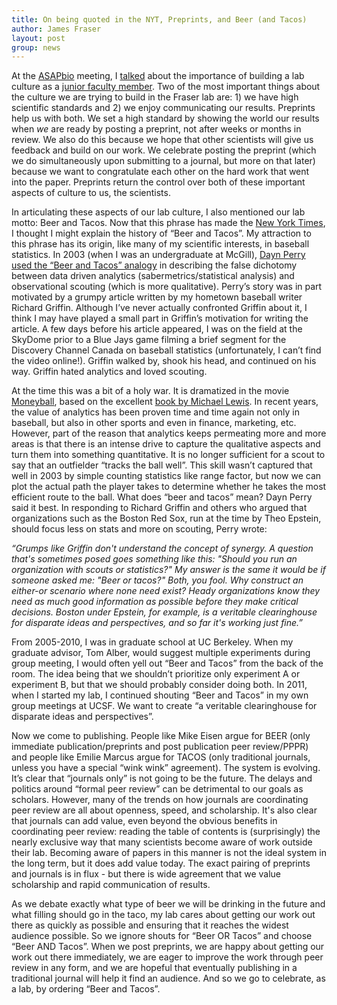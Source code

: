 ```yaml
---
title: On being quoted in the NYT, Preprints, and Beer (and Tacos)
author: James Fraser
layout: post
group: news
---
```

At the [ASAPbio](http://asapbio.org) meeting, I [talked](http://mediasiteex.hhmi.org/Mediasite/Play/8a05402484b341969d4df048a2af0f131d?catalog=4507882c-4252-4555-9719-ea0ee2870617) about the importance of building a lab culture as a [junior faculty member](http://asapbio.org/junior-faculty). Two of the most important things about the culture we are trying to build in the Fraser lab are: 1)  we have high scientific standards and 2) we enjoy communicating our results.  Preprints help us with both. We set a high standard by showing the world our results when *we* are ready by posting a preprint, not after weeks or months in review. We also do this because we hope that other scientists will give us feedback and build on our work. We celebrate posting the preprint (which we do simultaneously upon submitting to a journal, but more on that later) because we want to congratulate each other on the hard work that went into the paper.  Preprints return the control over both of these important aspects of culture to us, the scientists.  

In articulating these aspects of our lab culture, I also mentioned our lab motto: Beer and Tacos. Now that this phrase has made the [New York Times](http://www.nytimes.com/2016/03/16/science/asap-bio-biologists-published-to-the-internet.html), I thought I might explain the history of “Beer and Tacos”. My attraction to this phrase has its origin, like many of my scientific interests, in baseball statistics.  In 2003 (when I was an undergraduate at McGill), [Dayn Perry used the “Beer and Tacos” analogy](http://www.baseballprospectus.com/article.php?articleid=2250) in describing the false dichotomy between data driven analytics (sabermetrics/statistical analysis) and observational scouting (which is more qualitative). Perry’s story was in part motivated by a grumpy article written by my hometown baseball writer Richard Griffin. Although I’ve never actually confronted Griffin about it, I think I may have played a small part in Griffin’s motivation for writing the article. A few days before his article appeared, I was on the field at the SkyDome prior to a Blue Jays game filming a brief segment for the Discovery Channel Canada on baseball statistics (unfortunately, I can’t find the video online!).  Griffin walked by, shook his head, and continued on his way. Griffin hated analytics and loved scouting.

At the time this was a bit of a holy war. It is dramatized in the movie [Moneyball](https://en.wikipedia.org/wiki/Moneyball_(film)), based on the excellent [book by Michael Lewis](https://en.wikipedia.org/wiki/Moneyball). In recent years, the value of analytics has been proven time and time again not only in baseball, but also in other sports and even in finance, marketing, etc. However, part of the reason that analytics keeps permeating more and more areas is that there is an intense drive to capture the qualitative aspects and turn them into something quantitative.  It is no longer sufficient for a scout to say that an outfielder “tracks the ball well”. This skill wasn’t captured that well in 2003 by simple counting statistics like range factor, but now we can plot the actual path the player takes to determine whether he takes the most efficient route to the ball. What does “beer and tacos” mean? Dayn Perry said it best. In responding to Richard Griffin and others who argued that organizations such as the Boston Red Sox, run at the time by Theo Epstein, should focus less on stats and more on scouting, Perry wrote:

*“Grumps like Griffin don't understand the concept of synergy. A question that's sometimes posed goes something like this: "Should you run an organization with scouts or statistics?" My answer is the same it would be if someone asked me: "Beer or tacos?" Both, you fool. Why construct an either-or scenario where none need exist? Heady organizations know they need as much good information as possible before they make critical decisions. Boston under Epstein, for example, is a veritable clearinghouse for disparate ideas and perspectives, and so far it's working just fine.”*


From 2005-2010, I was in graduate school at UC Berkeley. When my graduate advisor, Tom Alber, would suggest multiple experiments during group meeting, I would often yell out “Beer and Tacos” from the back of the room. The idea being that we shouldn’t prioritize only experiment A or experiment B, but that we should probably consider doing both.  In 2011, when I started my lab, I continued shouting “Beer and Tacos” in my own group meetings at UCSF. We want to create “a veritable clearinghouse for disparate ideas and perspectives”.

Now we come to publishing. People like Mike Eisen argue for BEER (only immediate publication/preprints and post publication peer review/PPPR) and people like Emilie Marcus argue for TACOS (only traditional journals, unless you have a special “wink wink” agreement). The system is evolving. It’s clear that “journals only” is not going to be the future. The delays and politics around “formal peer review” can be detrimental to our goals as scholars. However, many of the trends on how journals are coordinating peer review are all about openness, speed, and scholarship. It's also clear that journals can add value, even beyond the obvious benefits in coordinating peer review: reading the table of contents is (surprisingly) the nearly exclusive way that many scientists become aware of work outside their lab. Becoming aware of papers in this manner is not the ideal system in the long term, but it does add value today. The exact pairing of preprints and journals is in flux - but there is wide agreement that we value scholarship and rapid communication of results.

As we debate exactly what type of beer we will be drinking in the future and what filling should go in the taco, my lab cares about getting our work out there as quickly as possible and ensuring that it reaches the widest audience possible. So we ignore shouts for “Beer OR Tacos” and choose “Beer AND Tacos”. When we post preprints, we are happy about getting our work out there immediately, we are eager to improve the work through peer review in any form, and we are hopeful that eventually publishing in a traditional journal will help it find an audience. And so we go to celebrate, as a lab, by ordering “Beer and Tacos”.
